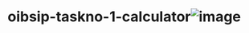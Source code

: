 # oibsip-taskno-1-calculator![image](https://github.com/anki030215/oibsip-taskno-1-calculator/assets/139100369/dcd01eb0-acdb-4287-b0c1-3dfe13b126e5)
